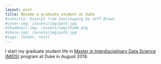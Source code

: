 ```yaml
---
layout: post
title: Become a graduate student at Duke
#subtitle: Excerpt from Soulshaping by Jeff Brown
#cover-img: /assets/img/path.jpg
#thumbnail-img: /assets/img/thumb.png
#share-img: /assets/img/path.jpg
#tags: [books, test]
---
```


I start my graduate student life in [Master in Interdisciplinary Data Science (MIDS)](https://datascience.duke.edu) program at Duke in August 2019.
